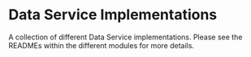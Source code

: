 # Data Service Implementations

A collection of different Data Service implementations.
Please see the READMEs within the different modules for more details.
